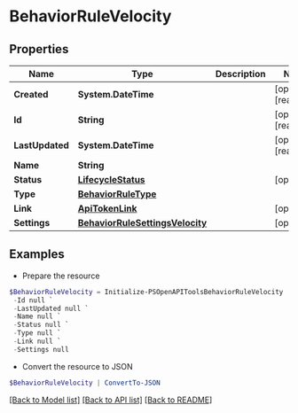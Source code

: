 # BehaviorRuleVelocity
## Properties

Name | Type | Description | Notes
------------ | ------------- | ------------- | -------------
**Created** | **System.DateTime** |  | [optional] [readonly] 
**Id** | **String** |  | [optional] [readonly] 
**LastUpdated** | **System.DateTime** |  | [optional] [readonly] 
**Name** | **String** |  | 
**Status** | [**LifecycleStatus**](LifecycleStatus.md) |  | [optional] 
**Type** | [**BehaviorRuleType**](BehaviorRuleType.md) |  | 
**Link** | [**ApiTokenLink**](ApiTokenLink.md) |  | [optional] 
**Settings** | [**BehaviorRuleSettingsVelocity**](BehaviorRuleSettingsVelocity.md) |  | [optional] 

## Examples

- Prepare the resource
```powershell
$BehaviorRuleVelocity = Initialize-PSOpenAPIToolsBehaviorRuleVelocity  -Created null `
 -Id null `
 -LastUpdated null `
 -Name null `
 -Status null `
 -Type null `
 -Link null `
 -Settings null
```

- Convert the resource to JSON
```powershell
$BehaviorRuleVelocity | ConvertTo-JSON
```

[[Back to Model list]](../README.md#documentation-for-models) [[Back to API list]](../README.md#documentation-for-api-endpoints) [[Back to README]](../README.md)

